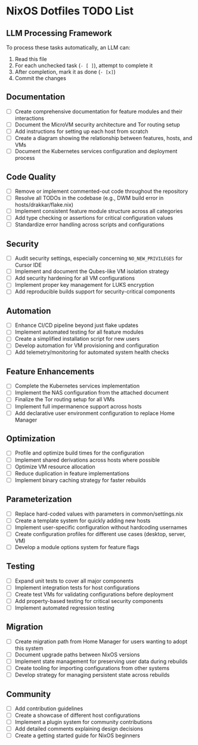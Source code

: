 # NixOS Dotfiles TODO List

## LLM Processing Framework
To process these tasks automatically, an LLM can:
1. Read this file
2. For each unchecked task (`- [ ]`), attempt to complete it
3. After completion, mark it as done (`- [x]`)
4. Commit the changes

## Documentation
- [ ] Create comprehensive documentation for feature modules and their interactions
- [ ] Document the MicroVM security architecture and Tor routing setup
- [ ] Add instructions for setting up each host from scratch
- [ ] Create a diagram showing the relationship between features, hosts, and VMs
- [ ] Document the Kubernetes services configuration and deployment process

## Code Quality
- [ ] Remove or implement commented-out code throughout the repository
- [ ] Resolve all TODOs in the codebase (e.g., DWM build error in hosts/drakkar/flake.nix)
- [ ] Implement consistent feature module structure across all categories
- [ ] Add type checking or assertions for critical configuration values
- [ ] Standardize error handling across scripts and configurations

## Security
- [ ] Audit security settings, especially concerning `NO_NEW_PRIVILEGES` for Cursor IDE
- [ ] Implement and document the Qubes-like VM isolation strategy
- [ ] Add security hardening for all VM configurations
- [ ] Implement proper key management for LUKS encryption
- [ ] Add reproducible builds support for security-critical components

## Automation
- [ ] Enhance CI/CD pipeline beyond just flake updates
- [ ] Implement automated testing for all feature modules
- [ ] Create a simplified installation script for new users
- [ ] Develop automation for VM provisioning and configuration
- [ ] Add telemetry/monitoring for automated system health checks

## Feature Enhancements
- [ ] Complete the Kubernetes services implementation
- [ ] Implement the NAS configuration from the attached document
- [ ] Finalize the Tor routing setup for all VMs
- [ ] Implement full impermanence support across hosts
- [ ] Add declarative user environment configuration to replace Home Manager

## Optimization
- [ ] Profile and optimize build times for the configuration
- [ ] Implement shared derivations across hosts where possible
- [ ] Optimize VM resource allocation
- [ ] Reduce duplication in feature implementations
- [ ] Implement binary caching strategy for faster rebuilds

## Parameterization
- [ ] Replace hard-coded values with parameters in common/settings.nix
- [ ] Create a template system for quickly adding new hosts
- [ ] Implement user-specific configuration without hardcoding usernames
- [ ] Create configuration profiles for different use cases (desktop, server, VM)
- [ ] Develop a module options system for feature flags

## Testing
- [ ] Expand unit tests to cover all major components
- [ ] Implement integration tests for host configurations
- [ ] Create test VMs for validating configurations before deployment
- [ ] Add property-based testing for critical security components
- [ ] Implement automated regression testing

## Migration
- [ ] Create migration path from Home Manager for users wanting to adopt this system
- [ ] Document upgrade paths between NixOS versions
- [ ] Implement state management for preserving user data during rebuilds
- [ ] Create tooling for importing configurations from other systems
- [ ] Develop strategy for managing persistent state across rebuilds

## Community
- [ ] Add contribution guidelines
- [ ] Create a showcase of different host configurations
- [ ] Implement a plugin system for community contributions
- [ ] Add detailed comments explaining design decisions
- [ ] Create a getting started guide for NixOS beginners 